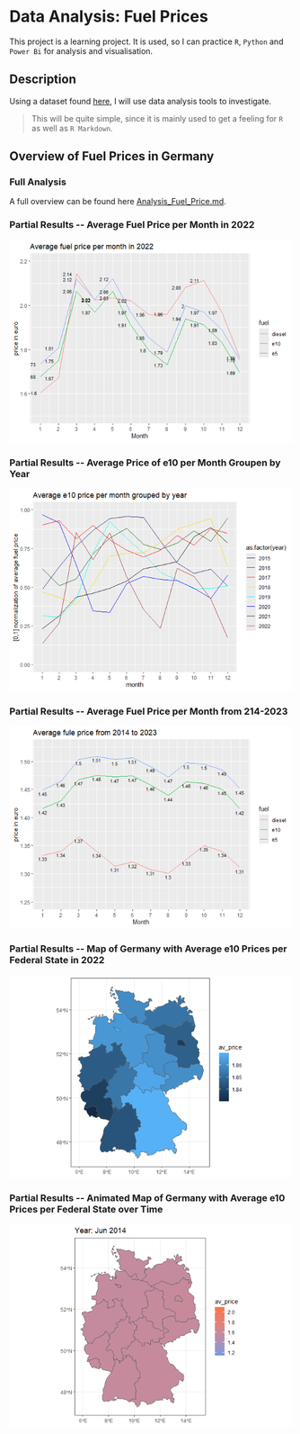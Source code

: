 # Data Analysis: Fuel Prices

This project is a learning project.
It is used, so I can practice ``R``, ``Python`` and ``Power Bi`` for analysis and visualisation.

## Description

Using a dataset found [here](https://www.kaggle.com/datasets/oles04/petrol-station-germany), I will use data analysis tools to investigate.

> This will be quite simple, since it is mainly used to get a feeling for ``R`` as well as ``R Markdown``.



## Overview of Fuel Prices in Germany

### Full Analysis
A full overview can be found here [Analysis_Fuel_Price.md](Analysis_Fuel_Price.md).

### Partial Results -- Average Fuel Price per Month in 2022
![](Analysis_Fuel_Price_files/figure-gfm/unnamed-chunk-10-1.png)<!-- -->

### Partial Results -- Average Price of e10 per Month Groupen by Year
![](Analysis_Fuel_Price_files/figure-gfm/unnamed-chunk-21-1.png)<!-- -->

### Partial Results -- Average Fuel Price per Month from 214-2023
![](Analysis_Fuel_Price_files/figure-gfm/unnamed-chunk-24-1.png)<!-- -->

### Partial Results -- Map of Germany with Average e10 Prices per Federal State in 2022
![](Analysis_Fuel_Price_files/figure-gfm/unnamed-chunk-60-1.png)<!-- -->

### Partial Results -- Animated Map of Germany with Average e10 Prices per Federal State over Time
![](Analysis_Fuel_Price_files/figure-gfm/unnamed-chunk-64-1.gif)<!-- -->
